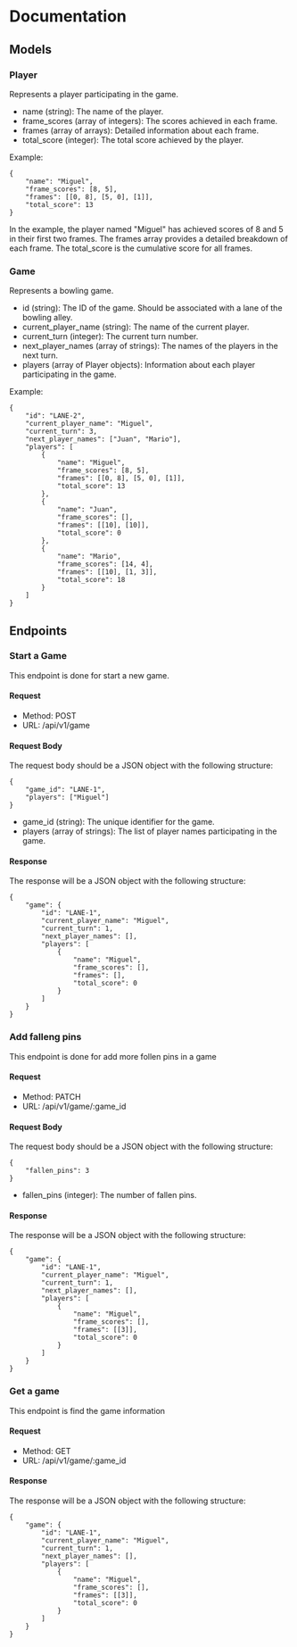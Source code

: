 # Documentation

## Models

### Player

Represents a player participating in the game.

- name (string): The name of the player.
- frame_scores (array of integers): The scores achieved in each frame.
- frames (array of arrays): Detailed information about each frame.
- total_score (integer): The total score achieved by the player.

Example:
```
{
    "name": "Miguel",
    "frame_scores": [8, 5],
    "frames": [[0, 8], [5, 0], [1]],
    "total_score": 13
}
```

In the example, the player named "Miguel" has achieved scores of 8 and 5 in their first two frames. The frames array provides a detailed breakdown of each frame. The total_score is the cumulative score for all frames.

### Game

Represents a bowling game.

- id (string): The ID of the game. Should be associated with a lane of the bowling alley.
- current_player_name (string): The name of the current player.
- current_turn (integer): The current turn number.
- next_player_names (array of strings): The names of the players in the next turn.
- players (array of Player objects): Information about each player participating in the game.

Example:
```
{
    "id": "LANE-2",
    "current_player_name": "Miguel",
    "current_turn": 3,
    "next_player_names": ["Juan", "Mario"],
    "players": [
        {
            "name": "Miguel",
            "frame_scores": [8, 5],
            "frames": [[0, 8], [5, 0], [1]],
            "total_score": 13
        },
        {
            "name": "Juan",
            "frame_scores": [],
            "frames": [[10], [10]],
            "total_score": 0
        },
        {
            "name": "Mario",
            "frame_scores": [14, 4],
            "frames": [[10], [1, 3]],
            "total_score": 18
        }
    ]
}
```


## Endpoints

### Start a Game

This endpoint is done for start a new game.

#### Request

- Method: POST
- URL: /api/v1/game

#### Request Body

The request body should be a JSON object with the following structure:

```
{
    "game_id": "LANE-1",
    "players": ["Miguel"]
}
```

- game_id (string): The unique identifier for the game.
- players (array of strings): The list of player names participating in the game.

#### Response

The response will be a JSON object with the following structure:

```
{
    "game": {
        "id": "LANE-1",
        "current_player_name": "Miguel",
        "current_turn": 1,
        "next_player_names": [],
        "players": [
            {
                "name": "Miguel",
                "frame_scores": [],
                "frames": [],
                "total_score": 0
            }
        ]
    }
}
```

### Add falleng pins

This endpoint is done for add more follen pins in a game

#### Request

- Method: PATCH
- URL: /api/v1/game/:game_id

#### Request Body

The request body should be a JSON object with the following structure:

```
{
    "fallen_pins": 3
}
```

- fallen_pins (integer): The number of fallen pins.

#### Response

The response will be a JSON object with the following structure:

```
{
    "game": {
        "id": "LANE-1",
        "current_player_name": "Miguel",
        "current_turn": 1,
        "next_player_names": [],
        "players": [
            {
                "name": "Miguel",
                "frame_scores": [],
                "frames": [[3]],
                "total_score": 0
            }
        ]
    }
}
```

### Get a game

This endpoint is find the game information

#### Request

- Method: GET
- URL: /api/v1/game/:game_id

#### Response

The response will be a JSON object with the following structure:

```
{
    "game": {
        "id": "LANE-1",
        "current_player_name": "Miguel",
        "current_turn": 1,
        "next_player_names": [],
        "players": [
            {
                "name": "Miguel",
                "frame_scores": [],
                "frames": [[3]],
                "total_score": 0
            }
        ]
    }
}
```